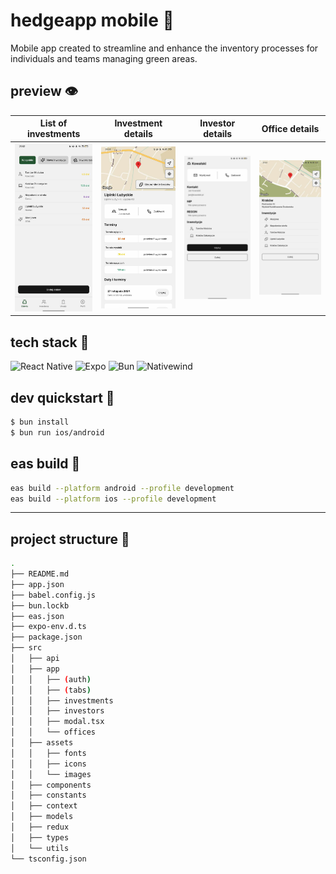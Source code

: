 # hedgeapp mobile :hedgehog:

Mobile app created to streamline and enhance the inventory processes for individuals and teams managing green areas.

## preview :eye:

| List of investments                                                                               | Investment details                                                                               | Investor details                                                                                  | Office details                                                                                    |
| ------------------------------------------------------------------------------------------------- | ------------------------------------------------------------------------------------------------ | ------------------------------------------------------------------------------------------------- | ------------------------------------------------------------------------------------------------- |
| <img width="200" alt="image" src="assets/462650107_3765312603735855_5423466211216614636_n.jpg" /> | <img width="200" alt="image" src="assets/466729359_548106131393961_8682861411856069245_n.jpg" /> | <img width="200" alt="image" src="assets/462566824_1115766920218576_4647418960574164106_n.jpg" /> | <img width="200" alt="image" src="assets/462570629_1302322244115890_1643044618316419013_n.jpg" /> |

## tech stack :wrench:

![React Native](https://img.shields.io/badge/react_native-%23000000.svg?style=for-the-badge&logo=react&logoColor=white)
![Expo](https://img.shields.io/badge/expo-%23000000.svg?style=for-the-badge&logo=expo&logoColor=white)
![Bun](https://img.shields.io/badge/bun-%23000000.svg?style=for-the-badge&logo=bun&logoColor=white)
![Nativewind](https://img.shields.io/badge/nativewind-%23000000.svg?style=for-the-badge&logo=tamagui&logoColor=white)

## dev quickstart :construction:

```bash
$ bun install
$ bun run ios/android
```

## eas build :truck:

```bash
eas build --platform android --profile development
eas build --platform ios --profile development
```

---

## project structure :deciduous_tree:

```bash
.
├── README.md
├── app.json
├── babel.config.js
├── bun.lockb
├── eas.json
├── expo-env.d.ts
├── package.json
├── src
│   ├── api
│   ├── app
│   │   ├── (auth)
│   │   ├── (tabs)
│   │   ├── investments
│   │   ├── investors
│   │   ├── modal.tsx
│   │   └── offices
│   ├── assets
│   │   ├── fonts
│   │   ├── icons
│   │   └── images
│   ├── components
│   ├── constants
│   ├── context
│   ├── models
│   ├── redux
│   ├── types
│   └── utils
└── tsconfig.json
```
